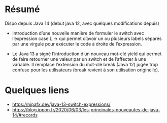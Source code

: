 # Résumé

Dispo depuis Java 14 (debut java 12, avec quelques modifications depuis)

* Introduction d’une nouvelle manière de formuler le switch avec l’expression case L -> qui permet d’avoir un
ou plusieurs labels séparés par une virgule pour exécuter le code à droite de l’expression.    

 
* Le Java 13 a signé l’introduction d’un nouveau mot-clé yield qui permet de faire retourner une valeur par un switch et de l’affecter à une variable.
  Il remplace l’extension du mot-clé break (Java 12) jugée trop confuse pour les utilisateurs (break revient à son utilisation originelle).


# Quelques liens

* https://nipafx.dev/java-13-switch-expressions/
* https://blog.ippon.fr/2020/06/03/les-principales-nouveautes-de-java-14/#records